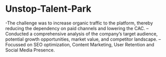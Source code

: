 # Unstop-Talent-Park
-The challenge was to increase organic traffic to the platform, thereby reducing the dependency on paid channels
and lowering the CAC.
– Conducted a comprehensive analysis of the company’s target audience, potential growth opportunities, market
value, and competitor landscape.
– Focussed on SEO optimization, Content Marketing, User Retention and Social Media Presence.
